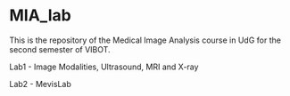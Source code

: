 # MIA_lab
This is the repository of the Medical Image Analysis course in UdG for the second semester of VIBOT.

Lab1 - Image Modalities, Ultrasound, MRI and X-ray

Lab2 - MevisLab
